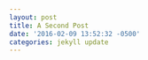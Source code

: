 ```yaml
---
layout: post
title: A Second Post
date: '2016-02-09 13:52:32 -0500'
categories: jekyll update
---
```

